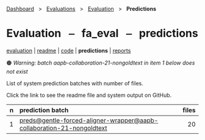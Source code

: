 [Dashboard](../../../index.md)  &nbsp; > &nbsp; [Evaluations](../../index.md)  &nbsp; > &nbsp; [Evaluation](../index.md)  &nbsp; > &nbsp; **Predictions** 

# Evaluation &nbsp; ⎯ &nbsp; fa_eval &nbsp; ⎯ &nbsp; predictions

[evaluation](../index.md) | [readme](../readme.md) | [code](../code.md) | **predictions** | [reports](../reports/index.md) 

🟠 *Warning: batch aapb-collaboration-21-nongoldtext in item 1 below does not exist*

List of system prediction batches with number of files.

Click the link to see the readme file and system output on GitHub.

| n | prediction batch | files |
| ------: | :------ | ------: |
| 1 | [preds@gentle-forced-aligner-wrapper@aapb-collaboration-21-nongoldtext](https://github.com/clamsproject/aapb-evaluations/tree/854eeb362d3500232982eda53bda4eb47d76df51/fa_eval/preds@gentle-forced-aligner-wrapper@aapb-collaboration-21-nongoldtext) | 20 |
